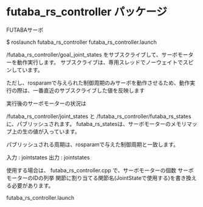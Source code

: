 # futaba_rs_controller パッケージ
 FUTABAサーボ


$ roslaunch futaba_rs_controller futaba_rs_controller.launch 


/futaba_rs_controller/goal_joint_states
をサブスクライブして、サーボモーターを動作実行します。
サブスクライブは、専用スレッドでノーウェイトでスピンしています。

ただし、rosparamで与えられた制御周期のみサーボを動作させるため、動作実行の際は、一番直近のサブスクライブした値を反映します

実行後のサーボモーターの状況は

/futaba_rs_controller/joint_states
と
/futaba_rs_controller/futaba_rs_states
に、パブリッシュされます。
futaba_rs_statesは、サーボモーターのメモリマップ上の生の値が入っています。

パブリッシュされる周期は、rosparamで与えた制御周期と一致します。



入力 : jointstates
出力 : jointstates


使用する場合は、
futaba_rs_controller.cpp
で、サーボモーターの個数
サーボモーターのIDの列挙
関節に割り当てる関節名(JointStateで使用する)を書き換える必要があります。

futaba_rs_controller.launch 

  <arg name="port_name"                default="/dev/ttyUSB0"/>
  <arg name="baud_rate"                default="460800"/>
  <arg name="ctl_rate"                default="10"/>

